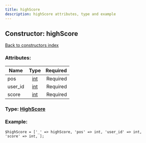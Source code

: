 ```yaml
---
title: highScore
description: highScore attributes, type and example
---
```

## Constructor: highScore  
[Back to constructors index](index.md)



### Attributes:

| Name     |    Type       | Required |
|----------|:-------------:|---------:|
|pos|[int](../types/int.md) | Required|
|user\_id|[int](../types/int.md) | Required|
|score|[int](../types/int.md) | Required|



### Type: [HighScore](../types/HighScore.md)


### Example:

```
$highScore = ['_' => highScore, 'pos' => int, 'user_id' => int, 'score' => int, ];
```
